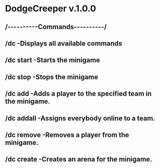 # DodgeCreeper v.1.0.0
/----------Commands----------/
---
/dc                     -Displays all available commands
---
/dc start               -Starts the minigame
---
/dc stop                -Stops the minigame
------------------------
/dc add <player> <team> -Adds a player to the specified team in the minigame.
------------------------
/dc addall              -Assigns everybody online to a team.
---
/dc remove <player>     -Removes a player from the minigame.
---
/dc create              -Creates an arena for the minigame.
---


